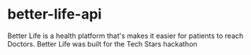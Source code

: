 # better-life-api
Better Life is a health platform that's makes it easier for patients to reach Doctors.
Better Life was built for the Tech Stars hackathon 
